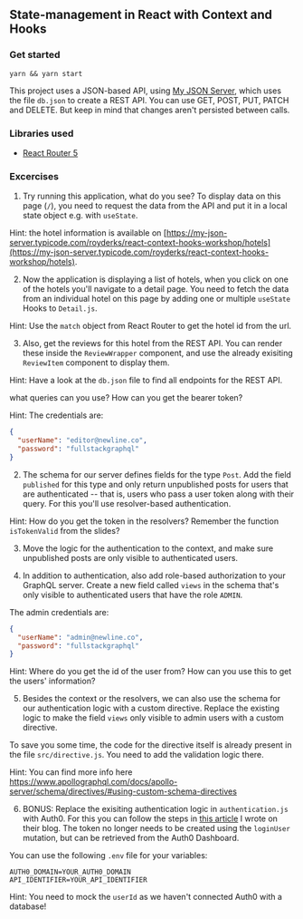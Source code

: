 ## State-management in React with Context and Hooks

### Get started

```
yarn && yarn start
```

This project uses a JSON-based API, using [My JSON Server](https://my-json-server.typicode.com/), which uses the file `db.json` to create a REST API. You can use GET, POST, PUT, PATCH and DELETE. But keep in mind that changes aren't persisted between calls.

### Libraries used

- [React Router 5](https://reactrouter.com/web/guides/quick-start)


### Excercises

1. Try running this application, what do you see? To display data on this page (`/`), you need to request the data from the API and put it in a local state object e.g. with `useState`.

Hint: the hotel information is available on [https://my-json-server.typicode.com/royderks/react-context-hooks-workshop/hotels](https://my-json-server.typicode.com/royderks/react-context-hooks-workshop/hotels).

2. Now the application is displaying a list of hotels, when you click on one of the hotels you'll navigate to a detail page. You need to fetch the data from an individual hotel on this page by adding one or multiple `useState` Hooks to `Detail.js`.

Hint: Use the `match` object from React Router to get the hotel id from the url.

3. Also, get the reviews for this hotel from the REST API. You can render these inside the `ReviewWrapper` component, and use the already exisiting `ReviewItem` component to display them.

Hint: Have a look at the `db.json` file to find all endpoints for the REST API.











what queries can you use? How can you get the bearer token?

Hint: The credentials are:

```json
{
  "userName": "editor@newline.co",
  "password": "fullstackgraphql"
}
```

2. The schema for our server defines fields for the type `Post`. Add the field `published` for this type and only return unpublished posts for users that are authenticated -- that is, users who pass a user token along with their query. For this you'll use resolver-based authentication.

Hint: How do you get the token in the resolvers? Remember the function `isTokenValid` from the slides?

3. Move the logic for the authentication to the context, and make sure unpublished posts are only visible to authenticated users.

4. In addition to authentication, also add role-based authorization to your GraphQL server. Create a new field called `views` in the schema that's only visible to authenticated users that have the role `ADMIN`.

The admin credentials are:

```json
{
  "userName": "admin@newline.co",
  "password": "fullstackgraphql"
}
```

Hint: Where do you get the id of the user from? How can you use this to get the users' information?

5. Besides the context or the resolvers, we can also use the schema for our authentication logic with a custom directive. Replace the existing logic to make the field `views` only visible to admin users with a custom directive.

To save you some time, the code for the directive itself is already present in the file `src/directive.js`. You need to add the validation logic there.

Hint: You can find more info here https://www.apollographql.com/docs/apollo-server/schema/directives/#using-custom-schema-directives

6. BONUS: Replace the exisiting authentication logic in `authentication.js` with Auth0. For this you can follow the steps in [this article](https://auth0.com/blog/build-and-secure-a-graphql-server-with-node-js/#Securing-a-GraphQL-Server-with-Auth0) I wrote on their blog. The token no longer needs to be created using the `loginUser` mutation, but can be retrieved from the Auth0 Dashboard.

You can use the following `.env` file for your variables:

```
AUTH0_DOMAIN=YOUR_AUTH0_DOMAIN
API_IDENTIFIER=YOUR_API_IDENTIFIER
```

Hint: You need to mock the `userId` as we haven't connected Auth0 with a database!